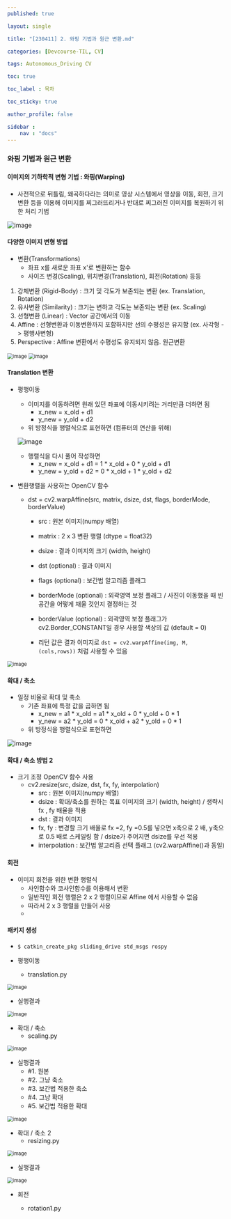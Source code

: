 ```yaml
---
published: true

layout: single

title: "[230411] 2. 와핑 기법과 원근 변환.md"

categories: [Devcourse-TIL, CV]

tags: Autonomous_Driving CV

toc: true

toc_label : 목차

toc_sticky: true

author_profile: false

sidebar :
    nav : "docs"
---
```


### 와핑 기법과 원근 변환



#### 이미지의 기하학적 변형 기법 : 와핑(Warping)

- 사전적으로 뒤틀림, 왜곡하다라는 의미로 영상 시스템에서 영상을 이동, 회전, 크기 변환 등을 이용해 이미지를 찌그러뜨리거나 반대로 찌그러진 이미지를 복원하기 위한 처리 기법



![image](https://user-images.githubusercontent.com/116723552/231557792-14d1fa40-ace5-4db7-b5eb-53ecf09d36dc.png)



#### 다양한 이미지 변형 방법

- 변환(Transformations)
  - 좌표 x를 새로운 좌표 x'로 변환하는 함수
  - 사이즈 변경(Scaling), 위치변경(Translation), 회전(Rotation) 등등



1. 강체변환 (Rigid-Body) : 크기 및 각도가 보존되는 변환 (ex. Translation, Rotation)
2. 유사변환 (Similarity) : 크기는 변하고 각도는 보존되는 변환 (ex. Scaling)
3. 선형변환 (Linear) : Vector 공간에서의 이동
4. Affine : 선형변환과 이동변환까지 포함하지만 선의 수평성은 유지함 (ex. 사각형 -> 평행사변형)
5. Perspective : Affine 변환에서 수평성도 유지되지 않음. 원근변환



<img src="https://user-images.githubusercontent.com/116723552/231565639-efba975c-c79c-4d70-9d01-60a5ead3d962.png" alt="image" style="zoom:80%;" />



<img src="https://user-images.githubusercontent.com/116723552/231566754-d6130677-b906-4b14-b4dd-8b36d502b605.png" alt="image" style="zoom:80%;" />



#### Translation 변환

- 평행이동

  - 이미지를 이동하려면 원래 있던 좌표에 이동시키려는 거리만큼 더하면 됨
    - x_new = x_old + d1
    - y_new = y_old + d2
  - 위 방정식을 행렬식으로 표현하면 (컴퓨터의 연산을 위해)

  ![image](https://user-images.githubusercontent.com/116723552/231567440-ce3ef5c1-9e07-43b3-8e71-42425e3ff683.png)

  - 행렬식을 다시 풀어 작성하면
    - x_new = x_old + d1 = 1 * x_old + 0 * y_old + d1
    - y_new = y_old + d2 = 0 * x_old + 1 * y_old + d2
    
    

- 변환행렬을 사용하는 OpenCV 함수

  - dst = cv2.warpAffine(src, matrix, dsize, dst, flags, borderMode, borderValue)

    - src : 원본 이미지(numpy 배열)
    - matrix : 2 x 3 변환 행렬 (dtype = float32)
    - dsize : 결과 이미지의 크기 (width, height)
    - dst (optional) : 결과 이미지
    - flags (optional) : 보간법 알고리즘 플래그
    - borderMode (optional) : 외곽영역 보정 플래그 / 사진이 이동했을 때 빈 공간을 어떻게 채울 것인지 결정하는 것
    - borderValue (optional) : 외곽영역 보정 플래그가 cv2.Border_CONSTANT일 경우 사용할 색상의 값 (default = 0)

    - 리턴 값은 결과 이미지로 `dst = cv2.warpAffine(img, M, (cols,rows))` 처럼 사용할 수 있음

<img src="https://user-images.githubusercontent.com/116723552/231569149-e4d889da-9e38-4793-b943-7acb88829f41.png" alt="image" style="zoom:80%;" />



#### 확대 / 축소 

- 일정 비율로 확대 및 축소
  - 기존 좌표에 특정 값을 곱하면 됨
    - x_new = a1 * x_old = a1 * x_old + 0 * y_old + 0 * 1
    - y_new = a2 * y_old = 0 * x_old + a2 * y_old + 0 * 1
  - 위 방정식을 행렬식으로 표현하면

![image](https://user-images.githubusercontent.com/116723552/231571595-dcb251d1-50d5-4277-99e3-2486d079a700.png)

#### 확대 / 축소 방법 2

- 크기 조정 OpenCV 함수 사용
  - cv2.resize(src, dsize, dst, fx, fy, interpolation)
    - src : 원본 이미지(numpy 배열)
    - dsize : 확대/축소를 원하는 목표 이미지의 크기 (width, height) / 생략시 fx , fy 배율을 적용
    - dst : 결과 이미지
    - fx, fy : 변경할 크기 배율로 fx =2, fy =0.5를 넣으면 x축으로 2 배, y축으로 0.5 배로 스케일링 함 / dsize가 주어지면 dsize를 우선 적용
    - interpolation : 보간법 알고리즘 선택 플래그 (cv2.warpAffine()과 동일)



#### 회전

- 이미지 회전을 위한 변환 행렬식
  - 사인함수와 코사인함수를 이용해서 변환
  - 일반적인 회전 행렬은 2 x 2 행렬이므로 Affine 에서 사용할 수 없음
  - 따라서 2 x 3 행렬을 만들어 사용
  - 





#### 패키지 생성

- `$ catkin_create_pkg sliding_drive std_msgs rospy`



- 평행이동
  - translation.py

<img src="https://user-images.githubusercontent.com/116723552/231570115-cfa2d0fc-d628-4aa3-a0fc-bac78e1c2142.png" alt="image" style="zoom:80%;" />



- 실행결과

<img src="https://user-images.githubusercontent.com/116723552/231570791-1f4dbcaf-161a-434e-9fcd-0af585c98349.png" alt="image" style="zoom:80%;" />



- 확대 / 축소
  - scaling.py

<img src="https://user-images.githubusercontent.com/116723552/231571706-1567934e-f6fd-4866-94a0-9822c641cb0e.png" alt="image" style="zoom:80%;" />



- 실행결과
  - #1. 원본
  - #2. 그냥 축소
  - #3. 보간법 적용한 축소
  - #4. 그냥 확대
  - #5. 보간법 적용한 확대

<img src="https://user-images.githubusercontent.com/116723552/231571870-48f990f2-d411-42c8-a9e0-acf72971e6c1.png" alt="image" style="zoom:80%;" />



- 확대 / 축소 2
  - resizing.py

<img src="https://user-images.githubusercontent.com/116723552/231573447-088cbdf8-eea7-4f0f-9e48-838876435470.png" alt="image" style="zoom:80%;" />

- 실행결과

<img src="https://user-images.githubusercontent.com/116723552/231573686-f632ddbf-e355-40ff-9d66-6b2f10bec550.png" alt="image" style="zoom:80%;" />



- 회전

  - rotation1.py

  



